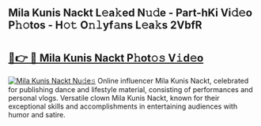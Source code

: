 ## Mila Kunis Nackt L𝚎a𝚔ed N𝚞𝚍e - Part-hKi Vi𝚍𝚎o P𝚑𝚘tos - H𝚘𝚝 O𝚗𝚕yf𝚊ns L𝚎a𝚔s 2VbfR

# <h2><a href="http://kf0uco.oniu.top/?m=Mila+Kunis+Nackt">🔗👉 🔴 Mila Kunis Nackt P𝚑ot𝚘𝚜 V𝚒d𝚎o</a></h2>

[![Mila Kunis Nackt Nu𝚍e𝚜](https://i.imgur.com/0qMVB7G.gif)](http://kf0uco.oniu.top/?m=Mila+Kunis+Nackt)
Online influencer Mila Kunis Nackt, celebrated for publishing dance and lifestyle material, consisting of performances and personal vlogs. Versatile clown Mila Kunis Nackt, known for their exceptional skills and accomplishments in entertaining audiences with humor and satire.  
